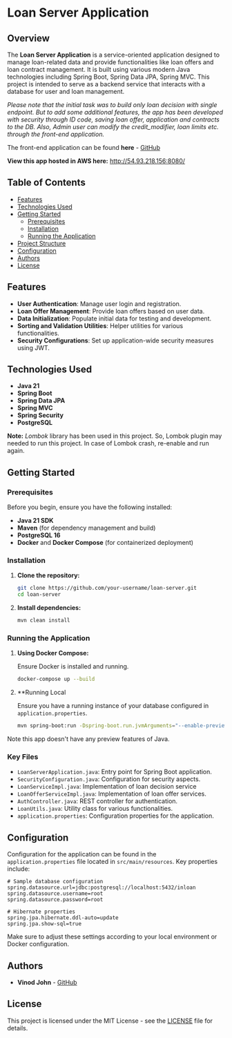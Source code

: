 # Loan Server Application

## Overview

The **Loan Server Application** is a service-oriented application designed to manage loan-related data and provide 
functionalities like loan offers and loan contract management. It is built using various modern Java technologies 
including Spring Boot, Spring Data JPA, Spring MVC. This project is intended to serve as a backend service 
that interacts with a database for user and loan management.

_Please note that the initial task was to build only loan decision with single endpoint. But to add some additional 
features, the app has been developed with security through ID code, saving loan offer, application and contracts to 
the DB. Also, Admin user can modify the credit_modifier, loan limits etc. through the front-end application._

The front-end application can be found **here** - [GitHub](https://github.com/vinodjohn/inloan-client)

**View this app hosted in AWS here:**  http://54.93.218.156:8080/

## Table of Contents

- [Features](#features)
- [Technologies Used](#technologies-used)
- [Getting Started](#getting-started)
    - [Prerequisites](#prerequisites)
    - [Installation](#installation)
    - [Running the Application](#running-the-application)
- [Project Structure](#project-structure)
- [Configuration](#configuration)
- [Authors](#authors)
- [License](#license)

## Features

- **User Authentication**: Manage user login and registration.
- **Loan Offer Management**: Provide loan offers based on user data.
- **Data Initialization**: Populate initial data for testing and development.
- **Sorting and Validation Utilities**: Helper utilities for various functionalities.
- **Security Configurations**: Set up application-wide security measures using JWT.

## Technologies Used

- **Java 21**
- **Spring Boot**
- **Spring Data JPA**
- **Spring MVC**
- **Spring Security**
- **PostgreSQL**

**Note:** _Lombok_ library has been used in this project. So, Lombok plugin may needed to run this project. In case of Lombok crash, re-enable and run again.

## Getting Started

### Prerequisites

Before you begin, ensure you have the following installed:

- **Java 21 SDK**
- **Maven** (for dependency management and build)
- **PostgreSQL 16**
- **Docker** and **Docker Compose** (for containerized deployment)

### Installation

1. **Clone the repository:**
    ```sh
    git clone https://github.com/your-username/loan-server.git
    cd loan-server
    ```

2. **Install dependencies:**
    ```sh
    mvn clean install
    ```

### Running the Application

1. **Using Docker Compose:**

   Ensure Docker is installed and running.

    ```sh
    docker-compose up --build
    ```

2. **Running Local

   Ensure you have a running instance of your database configured in `application.properties`.

    ```sh
    mvn spring-boot:run -Dspring-boot.run.jvmArguments="--enable-preview"
    ```
   
Note this app doesn't have any preview features of Java.
   
### Key Files

- `LoanServerApplication.java`: Entry point for Spring Boot application.
- `SecurityConfiguration.java`: Configuration for security aspects.
- `LoanServiceImpl.java`: Implementation of loan decision service
- `LoanOfferServiceImpl.java`: Implementation of loan offer services.
- `AuthController.java`: REST controller for authentication.
- `LoanUtils.java`: Utility class for various functionalities.
- `application.properties`: Configuration properties for the application.

## Configuration

Configuration for the application can be found in the `application.properties` file located in `src/main/resources`. Key properties include:

```properties
# Sample database configuration
spring.datasource.url=jdbc:postgresql://localhost:5432/inloan
spring.datasource.username=root
spring.datasource.password=root

# Hibernate properties
spring.jpa.hibernate.ddl-auto=update
spring.jpa.show-sql=true
```

Make sure to adjust these settings according to your local environment or Docker configuration.

## Authors

- **Vinod John** - [GitHub](https://github.com/vinodjohn)

## License

This project is licensed under the MIT License - see the [LICENSE](LICENSE) file for details.
